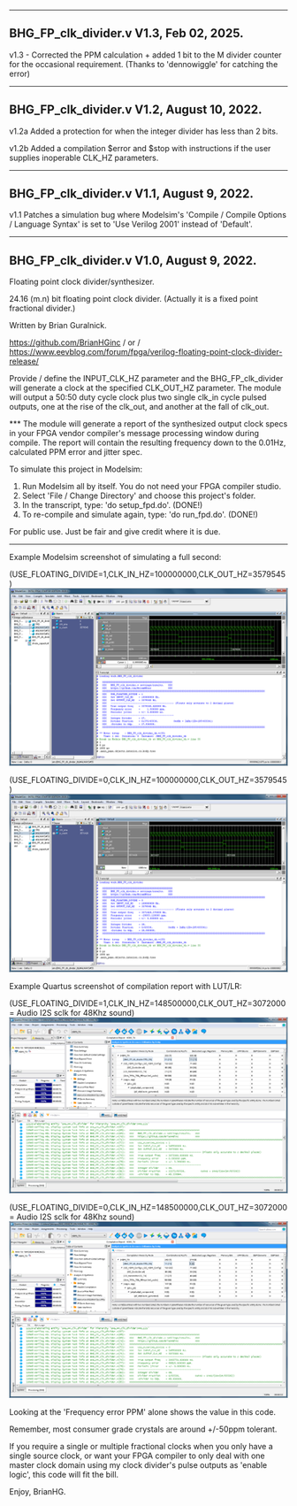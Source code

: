 -------------------------------------------------------------------------------------------
 BHG_FP_clk_divider.v   V1.3, Feb 02, 2025.
-------------------------------------------------------------------------------------------
  v1.3 - Corrected the PPM calculation + added 1 bit to the M divider counter for the occasional requirement. (Thanks to 'dennowiggle' for catching the error)

-------------------------------------------------------------------------------------------
 BHG_FP_clk_divider.v   V1.2, August 10, 2022.
-------------------------------------------------------------------------------------------
  v1.2a Added a protection for when the integer divider has less than 2 bits.
  
  v1.2b Added a compilation $error and $stop with instructions if the user supplies inoperable CLK_HZ parameters.

-------------------------------------------------------------------------------------------
 BHG_FP_clk_divider.v   V1.1, August 9, 2022.
-------------------------------------------------------------------------------------------
  v1.1 Patches a simulation bug where Modelsim's 'Compile / Compile Options / Language Syntax' is set to 'Use Verilog 2001' instead of 'Default'.

-------------------------------------------------------------------------------------------
 BHG_FP_clk_divider.v   V1.0, August 9, 2022.
-------------------------------------------------------------------------------------------
 
  Floating point clock divider/synthesizer.
  
  24.16 (m.n) bit floating point clock divider. (Actually it is a fixed point fractional divider.)
  
  Written by Brian Guralnick.
  
  https://github.com/BrianHGinc / or / https://www.eevblog.com/forum/fpga/verilog-floating-point-clock-divider-release/
  
  Provide / define the INPUT_CLK_HZ parameter and the BHG_FP_clk_divider
  will generate a clock at the specified CLK_OUT_HZ parameter.  The module
  will output a 50:50 duty cycle clock plus two single clk_in cycle pulsed
  outputs, one at the rise of the clk_out, and another at the fall of clk_out.
  
  *** The module will generate a report of the synthesized output clock specs
  in your FPGA vendor compiler's message processing window during compile.
  The report will contain the resulting frequency down to the 0.01Hz,
  calculated PPM error and jitter spec.
  
  To simulate this project in Modelsim:
   1) Run Modelsim all by itself.  You do not need your FPGA compiler studio.
   2) Select 'File / Change Directory' and choose this project's folder.
   3) In the transcript, type:                'do setup_fpd.do'.  (DONE!)
   4) To re-compile and simulate again, type: 'do run_fpd.do'.    (DONE!)
  
  For public use.  Just be fair and give credit where it is due.

**************************************************************************************************

Example Modelsim screenshot of simulating a full second:

(USE_FLOATING_DIVIDE=1,CLK_IN_HZ=100000000,CLK_OUT_HZ=3579545)
![plot](https://github.com/BrianHGinc/Verilog-Floating-Point-Clock-Divider/blob/main/screenshots/Modelsim_FPD_fp_on.png)

(USE_FLOATING_DIVIDE=0,CLK_IN_HZ=100000000,CLK_OUT_HZ=3579545)
![plot](https://github.com/BrianHGinc/Verilog-Floating-Point-Clock-Divider/blob/main/screenshots/Modelsim_FPD_fp_off.png)


Example Quartus screenshot of compilation report with LUT/LR:

(USE_FLOATING_DIVIDE=1,CLK_IN_HZ=148500000,CLK_OUT_HZ=3072000 = Audio I2S sclk for 48Khz sound)
![plot](https://github.com/BrianHGinc/Verilog-Floating-Point-Clock-Divider/blob/main/screenshots/Quartus_FPD_fp_on.png)

(USE_FLOATING_DIVIDE=0,CLK_IN_HZ=148500000,CLK_OUT_HZ=3072000 = Audio I2S sclk for 48Khz sound)
![plot](https://github.com/BrianHGinc/Verilog-Floating-Point-Clock-Divider/blob/main/screenshots/Quartus_FPD_fp_off.png)


Looking at the 'Frequency error PPM' alone shows the value in this code.

Remember, most consumer grade crystals are around +/-50ppm tolerant.

If you require a single or multiple fractional clocks when you only have a single source clock,
or want your FPGA compiler to only deal with one master clock domain using my clock divider's
pulse outputs as 'enable logic', this code will fit the bill.

Enjoy, BrianHG.
